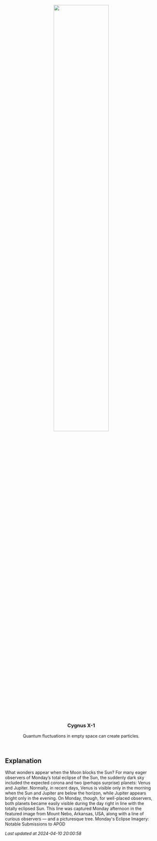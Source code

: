<p align='center'>
    <img src='https://apod.nasa.gov/apod/image/2404/EclipsePlanets_Vetter_960.jpg' width='60%' />
    <h3 align="center">Cygnus X-1</h3>
    <p align="center">Quantum fluctuations in empty space can create particles.</p>
</p>
<br/>

Explanation
--
What wonders appear when the Moon blocks the Sun? For many eager observers of Monday’s total eclipse of the Sun, the suddenly dark sky included the expected corona and two (perhaps surprise) planets: Venus and Jupiter. Normally, in recent days, Venus is visible only in the morning when the Sun and Jupiter are below the horizon, while Jupiter appears bright only in the evening.  On Monday, though, for well-placed observers, both planets became easily visible during the day right in line with the totally eclipsed Sun. This line was captured Monday afternoon in the featured image from Mount Nebo, Arkansas, USA, along with a line of curious observers — and a picturesque tree.   Monday's Eclipse Imagery: Notable Submissions to APOD


*Last updated at 2024-04-10 20:00:58*
